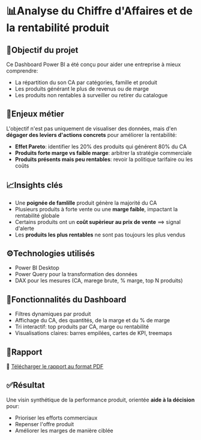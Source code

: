 # 📊Analyse du Chiffre d'Affaires et de la rentabilité produit

## 🎯Objectif du projet

Ce Dashboard Power BI a été conçu pour aider une entreprise à mieux comprendre:
- La répartition du son CA par catégories, famille et produit
- Les produits générant le plus de revenus ou de marge
- Les produits non rentables à surveiller ou retirer du catalogue

## 🧠Enjeux métier

L'objectif n'est pas uniquement de visualiser des données, mais d'en **dégager des leviers d'actions concrets** pour améliorer la rentabilité:
- **Effet Pareto**: identifier les 20% des produits qui générent 80% du CA
- **Produits forte marge vs faible marge**: arbitrer la stratégie commerciale
- **Produits présents mais peu rentables**: revoir la politique tarifaire ou les coûts

## 📈Insights clés
- Une **poignée de famlille** produit génère la majorité du CA
- Plusieurs produits à forte vente ou une **marge faible**, impactant la rentabilité globale
- Certains produits ont un **coût supèrieur au prix de vente** ==> signal d'alerte
- Les **produits les plus rentables** ne sont pas toujours les plus vendus

## ⚙️Technologies utilisés
- Power BI Desktop
- Power Query pour la transformation des données
- DAX pour les mesures (CA, marege brute, % marge, top N produits)

##  🧩Fonctionnalités du Dashboard
- Filtres dynamiques par produit
- Affichage du CA, des quantités, de la marge et du % de marge
- Tri interactif: top produits par CA, marge ou rentabilité
- Visualisations claires: barres empilées, cartes de KPI, treemaps

##  📎Rapport
📄 [Télécharger le rapport au format PDF](./DASHBOARD%20ANALYSE%20CA%20%26%20MARGE.pdf)

## ✅Résultat
Une visin synthétique de la performance produit, orientée **aide à la décision** pour:
- Prioriser les efforts commerciaux
- Repenser l'offre produit
- Améliorer les marges de manière ciblée
